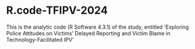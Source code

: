 # R.code-TFIPV-2024
This is the analytic code (R Software 4.3.1) of the study, entitled 'Exploring Police Attitudes on Victims’ Delayed Reporting and Victim Blame in Technology-Facilitated IPV'
